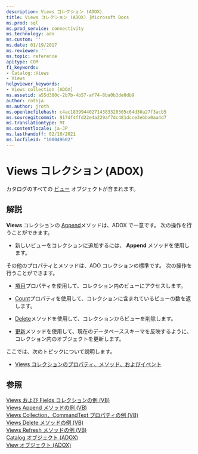 ```yaml
---
description: Views コレクション (ADOX)
title: Views コレクション (ADOX) |Microsoft Docs
ms.prod: sql
ms.prod_service: connectivity
ms.technology: ado
ms.custom: ''
ms.date: 01/19/2017
ms.reviewer: ''
ms.topic: reference
apitype: COM
f1_keywords:
- Catalog::Views
- Views
helpviewer_keywords:
- Views collection [ADOX]
ms.assetid: a55d380c-2b7b-4b57-af74-8ba0b3de0db9
author: rothja
ms.author: jroth
ms.openlocfilehash: c4ac183994402714383320305c64d30a27f3acb5
ms.sourcegitcommit: 917df4ffd22e4a229af7dc481dcce3ebba0aa4d7
ms.translationtype: MT
ms.contentlocale: ja-JP
ms.lasthandoff: 02/10/2021
ms.locfileid: "100049602"
---
```

# <a name="views-collection-adox"></a>Views コレクション (ADOX)
カタログのすべての [ビュー](./view-object-adox.md) オブジェクトが含まれます。  
  
## <a name="remarks"></a>解説  
 **Views** コレクションの [Append](./append-method-adox-views.md)メソッドは、ADOX で一意です。 次の操作を行うことができます。  
  
-   新しいビューをコレクションに追加するには、 **Append** メソッドを使用します。  
  
 その他のプロパティとメソッドは、ADO コレクションの標準です。 次の操作を行うことができます。  
  
-   [項目](../ado-api/item-property-ado.md)プロパティを使用して、コレクション内のビューにアクセスします。  
  
-   [Count](../ado-api/count-property-ado.md)プロパティを使用して、コレクションに含まれているビューの数を返します。  
  
-   [Delete](./delete-method-adox-collections.md)メソッドを使用して、コレクションからビューを削除します。  
  
-   [更新](../ado-api/refresh-method-ado.md)メソッドを使用して、現在のデータベーススキーマを反映するように、コレクション内のオブジェクトを更新します。  
  
 ここでは、次のトピックについて説明します。  
  
-   [Views コレクションのプロパティ、メソッド、およびイベント](./views-collection-properties-methods-and-events.md)  
  
## <a name="see-also"></a>参照  
 [Views および Fields コレクションの例 (VB)](./views-and-fields-collections-example-vb.md)   
 [Views Append メソッドの例 (VB)](./views-append-method-example-vb.md)   
 [Views Collection、CommandText プロパティの例 (VB)](./views-collection-commandtext-property-example-vb.md)   
 [Views Delete メソッドの例 (VB)](./views-delete-method-example-vb.md)   
 [Views Refresh メソッドの例 (VB)](./views-refresh-method-example-vb.md)   
 [Catalog オブジェクト (ADOX)](./catalog-object-adox.md)   
 [View オブジェクト (ADOX)](./view-object-adox.md)